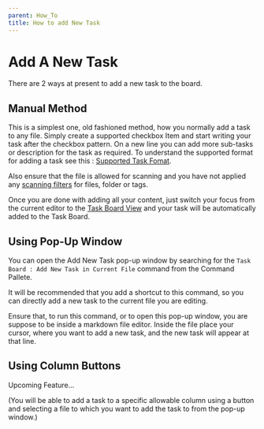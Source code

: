 ```yaml
---
parent: How_To
title: How to add New Task
---
```


# Add A New Task

There are 2 ways at present to add a new task to the board.

## Manual Method

This is a simplest one, old fashioned method, how you normally add a task to any file.
Simply create a supported checkbox Item and start writing your task after the checkbox pattern. On a new line you can add more sub-tasks or description for the task as required.
To understand the supported format for adding a task see this : [Supported Task Fomat](Features/Task_Formats.md).

Also ensure that the file is allowed for scanning and you have not applied any [scanning filters](Features/Filters_for_Scanning.md) for files, folder or tags.

Once you are done with adding all your content, just switch your focus from the current editor to the [Task Board View](../Features/Task_Board_Pane.md) and your task will be automatically added to the Task Board.

## Using Pop-Up Window

You can open the Add New Task pop-up window by searching for the `Task Board : Add New Task in Current File` command from the Command Pallete.

It will be recommended that you add a shortcut to this command, so you can directly add a new task to the current file you are editing.

Ensure that, to run this command, or to open this pop-up window, you are suppose to be inside a markdown file editor. Inside the file place your cursor, where you want to add a new task, and the new task will appear at that line.

## Using Column Buttons

Upcoming Feature...

(You will be able to add a task to a specific allowable column using a button and selecting a file to which you want to add the task to from the pop-up window.)
